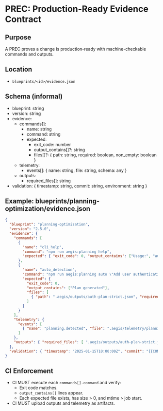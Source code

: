 # PREC: Production-Ready Evidence Contract

## Purpose
A PREC proves a change is production-ready with machine-checkable commands and outputs.

## Location
- `blueprints/<id>/evidence.json`

## Schema (informal)
- blueprint: string
- version: string
- evidence:
  - commands[]:
    - name: string
    - command: string
    - expected:
      - exit_code: number
      - output_contains[]?: string
      - files[]?: { path: string, required: boolean, non_empty: boolean }
  - telemetry:
    - events[]: { name: string, file: string, schema: any }
  - outputs:
    - required_files[]: string
- validation: { timestamp: string, commit: string, environment: string }

## Example: blueprints/planning-optimization/evidence.json
```json
{
  "blueprint": "planning-optimization",
  "version": "2.5.0",
  "evidence": {
    "commands": [
      {
        "name": "cli_help",
        "command": "npm run aegis:planning help",
        "expected": { "exit_code": 0, "output_contains": ["Usage:", "auto", "validate", "compare"] }
      },
      {
        "name": "auto_detection",
        "command": "npm run aegis:planning auto \"Add user authentication\" -- --output .aegis/outputs/auth-plan-strict.json",
        "expected": {
          "exit_code": 0,
          "output_contains": ["Plan generated"],
          "files": [
            { "path": ".aegis/outputs/auth-plan-strict.json", "required": true, "non_empty": true }
          ]
        }
      }
    ],
    "telemetry": {
      "events": [
        { "name": "planning.detected", "file": ".aegis/telemetry/planning-events.ndjson", "schema": {} }
      ]
    },
    "outputs": { "required_files": [ ".aegis/outputs/auth-plan-strict.json" ] }
  },
  "validation": { "timestamp": "2025-01-15T10:00:00Z", "commit": "{{COMMIT_SHA}}", "environment": "ci" }
}
```

## CI Enforcement
- CI MUST execute each `commands[].command` and verify:
  - Exit code matches.
  - `output_contains[]` lines appear.
  - Each expected file exists, has size > 0, and mtime > job start.
- CI MUST upload outputs and telemetry as artifacts.
